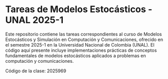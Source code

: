 # Tareas de Modelos Estocásticos - UNAL 2025-1
Este repositorio contiene las tareas correspondientes al curso de Modelos Estocásticos y Simulación en Computación y Comunicaciones, ofrecido en el semestre 2025-1 en la Universidad Nacional de Colombia (UNAL). El código aquí presente incluye implementaciones prácticas de conceptos fundamentales de modelos estocásticos aplicados a problemas en computación y comunicaciones.

Código de la clase: 2025969
